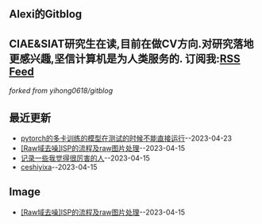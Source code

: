 ## Alexi的Gitblog
CIAE&SIAT研究生在读,目前在做CV方向.对研究落地更感兴趣,坚信计算机是为人类服务的.
订阅我:[RSS Feed](https://raw.githubusercontent.com/AlexiFeng/gitblog/master/feed.xml)
---
*forked from yihong0618/gitblog*
## 最近更新
- [pytorch的多卡训练的模型在测试的时候不能直接运行](https://github.com/AlexiFeng/gitblog/issues/12)--2023-04-23
- [[Raw域去噪]ISP的流程及raw图片处理](https://github.com/AlexiFeng/gitblog/issues/11)--2023-04-15
- [记录一些我觉得很厉害的人](https://github.com/AlexiFeng/gitblog/issues/10)--2023-04-15
- [ceshiyixa](https://github.com/AlexiFeng/gitblog/issues/6)--2023-04-15
## Image
- [[Raw域去噪]ISP的流程及raw图片处理](https://github.com/AlexiFeng/gitblog/issues/11)--2023-04-15
